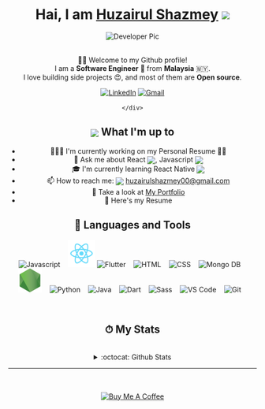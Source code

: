 <div align="center">
    <h1>Hai, I am <a href="https://huzairulshazmey.vercel.app/" target="_blank">Huzairul Shazmey</a> <img
            src="https://media.giphy.com/media/hvRJCLFzcasrR4ia7z/giphy.gif" width="32"></h1>
    <img alt="Developer Pic"
        src="https://user-images.githubusercontent.com/49222186/110210369-58458c80-7eb7-11eb-9d6e-2129358b3098.png" width="350"/>
    <br/><br/>
    <p>🙏🏻 Welcome to my Github profile!<br />
        I am a <b>Software Engineer</b> 🚀 from <b>Malaysia</b> 🇲🇾.<br />
        I love building side projects 😍, and most of them are <b>Open source</b>. </p>
    <div>
        <a href="https://www.linkedin.com/in/huzairulshazmey" target="_blank"><img alt="LinkedIn"
                src="https://img.shields.io/badge/linkedin-%230077B5.svg?&style=for-the-badge&logo=linkedin&logoColor=white" /></a>
        <a href="mailto:huzairulshazmey00@gmail.com" target="_blank"><img alt="Gmail"
                src="https://img.shields.io/badge/-Gmail-D14836?style=for-the-badge&logo=Gmail&logoColor=white" /></a>
        
    </div>
</div>

<div>
    <div>
        <h2><img align="center"
                src="https://emojis.slackmojis.com/emojis/images/1584726375/8272/blob-cool.gif?1584726375" width="28" />
            What I'm up to</h2>
        <ul>
            <li> 👨🏻‍💻 I'm currently working on my Personal Resume ✍🏻</li>
            <li> 💬 Ask me about React <img align="center"
                    src="https://emojis.slackmojis.com/emojis/images/1473950148/1161/react.png?1473950148"
                    width="16" />, Javascript <img align="center"
                    src="https://emojis.slackmojis.com/emojis/images/1450441296/151/javascript.png?1450441296"
                    width="16" /></li>
            <li> 🎓 I'm currently learning React Native <img align="center"
                    src="https://emojis.slackmojis.com/emojis/images/1533423362/4417/flutter.png?1533423362"
                    width="16" /></li>
            <li>📫 How to reach me: <img align="center"
                    src="https://emojis.slackmojis.com/emojis/images/1450319444/38/gmail.png?1450319444" width="17" />
                <a href="mailto:huzairulshazmey00@gmail.com" target="_blank">huzairulshazmey00@gmail.com</a></li>
            <li>👀 Take a look at <a href="https://huzairulshazmey.vercel.app/" target="_blank">My Portfolio</a></li>
            <li>📄 Here's my Resume</a></li>
        </ul>
    </div>
    <div>
        <h2>🧰 Languages and Tools</h2>
        <p align="center">
            <img src="https://upload.wikimedia.org/wikipedia/commons/9/99/Unofficial_JavaScript_logo_2.svg" width="48"
                alt="Javascript" />&nbsp;&nbsp;&nbsp
            <img src="https://raw.githubusercontent.com/github/explore/80688e429a7d4ef2fca1e82350fe8e3517d3494d/topics/react/react.png"
                alt="React.js" width="55" />
            <img src="https://avatars1.githubusercontent.com/u/14101776?s=200&v=4" alt="Flutter"
                width="48" />&nbsp;&nbsp;&nbsp
            <img src="https://upload.wikimedia.org/wikipedia/commons/6/61/HTML5_logo_and_wordmark.svg" alt="HTML"
                width="48" />&nbsp;&nbsp;&nbsp
            <img src="https://upload.wikimedia.org/wikipedia/commons/d/d5/CSS3_logo_and_wordmark.svg" alt="CSS"
                width="35" />&nbsp;&nbsp;&nbsp
            <img src="https://avatars1.githubusercontent.com/u/45120?s=200&v=4" alt="Mongo DB"
                width="48" />&nbsp;&nbsp;&nbsp
            <img src="https://raw.githubusercontent.com/github/explore/80688e429a7d4ef2fca1e82350fe8e3517d3494d/topics/nodejs/nodejs.png"
                alt="Node.js" width="48" />&nbsp;&nbsp;&nbsp
            <img src="https://upload.wikimedia.org/wikipedia/commons/c/c3/Python-logo-notext.svg" alt="Python"
                width="48" />&nbsp;&nbsp;&nbsp
            <img src="https://cdn.jsdelivr.net/npm/programming-languages-logos@0.0.3/src/java/java_64x64.png" width="48"
                alt="Java" />&nbsp;&nbsp;&nbsp
            <img src="https://avatars1.githubusercontent.com/u/1609975?s=200&v=4" width="48"
                alt="Dart" />&nbsp;&nbsp;&nbsp
            <img src="https://upload.wikimedia.org/wikipedia/commons/9/96/Sass_Logo_Color.svg" alt="Sass"
                width="48" />&nbsp;&nbsp;&nbsp
            <img src="https://upload.wikimedia.org/wikipedia/commons/9/9a/Visual_Studio_Code_1.35_icon.svg" alt="VS Code" width="50" />&nbsp;&nbsp;&nbsp
            <img src="https://upload.wikimedia.org/wikipedia/commons/3/3f/Git_icon.svg" alt="Git"
                width="48" />&nbsp;&nbsp;&nbsp
        </p>
    </div>
    <br />
    <div>
        <h2>⏱ My Stats
        </h2>
    </div>
    <br />
    <div>
        <details>
            <summary>
                :octocat: Github Stats
            </summary>
            <br />
            <p align="center">
                <img height="160" alt="HuzairulShazmey  Github Stats"
                    src="https://github-readme-stats.vercel.app/api?username=huzairulshazmey&show_icons=true&hide_border=true&theme=dark&count_private=true" />
                <img alt="Aromal's Github Stats" height="160"
                    src="https://github-readme-stats.vercel.app/api/top-langs/?username=huzairulshazmey&hide=assembly&layout=compact&theme=dark" />
            </p>
        </details>
    </div>



<hr />
</br>
<div align="center">
   <br />
    <a href="https://buymeacoffee.com/huzairulshazmey" target="_blank"><img
            src="https://cdn.buymeacoffee.com/buttons/default-red.png" alt="Buy Me A Coffee" width="200"></a>
</div>


